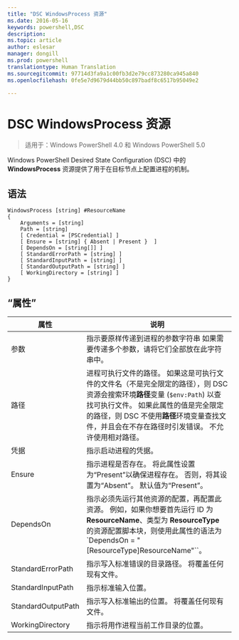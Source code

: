 ```yaml
---
title: "DSC WindowsProcess 资源"
ms.date: 2016-05-16
keywords: powershell,DSC
description: 
ms.topic: article
author: eslesar
manager: dongill
ms.prod: powershell
translationtype: Human Translation
ms.sourcegitcommit: 97714d3fa9a1c00fb3d2e79cc873280ca945a840
ms.openlocfilehash: 0fe5e7d9679d44bb50c897badf8c6517b95049e2

---
```


# DSC WindowsProcess 资源

> 适用于：Windows PowerShell 4.0 和 Windows PowerShell 5.0

Windows PowerShell Desired State Configuration (DSC) 中的 **WindowsProcess** 资源提供了用于在目标节点上配置进程的机制。

## 语法

```
WindowsProcess [string] #ResourceName
{
    Arguments = [string]
    Path = [string]
    [ Credential = [PSCredential] ]
    [ Ensure = [string] { Absent | Present }  ]
    [ DependsOn = [string[]] ]
    [ StandardErrorPath = [string] ]
    [ StandardInputPath = [string] ]
    [ StandardOutputPath = [string] ]
    [ WorkingDirectory = [string] ]
}
```

## “属性”
|  属性  |  说明   | 
|---|---| 
| 参数| 指示要原样传递到进程的参数字符串 如果需要传递多个参数，请将它们全部放在此字符串中。| 
| 路径| 进程可执行文件的路径。 如果这是可执行文件的文件名（不是完全限定的路径），则 DSC 资源会搜索环境**路径**变量 (`$env:Path`) 以查找可执行文件。 如果此属性的值是完全限定的路径，则 DSC 不使用**路径**环境变量查找文件，并且会在不存在路径时引发错误。 不允许使用相对路径。| 
| 凭据| 指示启动进程的凭据。| 
| Ensure| 指示进程是否存在。 将此属性设置为“Present”以确保进程存在。 否则，将其设置为“Absent”。 默认值为“Present”。| 
| DependsOn | 指示必须先运行其他资源的配置，再配置此资源。 例如，如果你想要首先运行 ID 为 __ResourceName__、类型为 __ResourceType__ 的资源配置脚本块，则使用此属性的语法为 `DependsOn = "[ResourceType]ResourceName"``。| 
| StandardErrorPath| 指示写入标准错误的目录路径。 将覆盖任何现有文件。| 
| StandardInputPath| 指示标准输入位置。| 
| StandardOutputPath| 指示写入标准输出的位置。 将覆盖任何现有文件。| 
| WorkingDirectory| 指示将用作进程当前工作目录的位置。| 




<!--HONumber=Aug16_HO3-->


